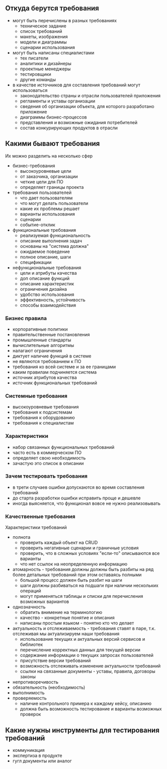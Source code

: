 ## Откуда берутся требования
- могут быть перечислены в разных требованиях
  - техническое задание
  - список требований
  - макеты, изображения
  - модели и диаграммы
  - сценарии использования
- могут быть написаны специалистами
  - тех писатели
  - аналитики и дизайнеры
  - проектные менеджеры
  - тестировщики
  - другие команды
- в качестве источников для составления требований могут использоваться
  - законодательство страны и отрасли пользователей приложения
  - регламенты и уставы организации
  - сведения об организации объекта, для которого разработано приложение
  - диаграммы бизнес-процессов
  - представления и возможные ожидания потребителей
  - состав конкурирующих продуктов в отрасли

## Какими бывают требования
Их можно разделить на несколько сфер
- бизнес-требования
  - высокоуровневые цели
  - от заказчика, организации
  - четкие цели для ПО
  - определяет границы проекта
- требования пользователей
  - что дает пользователям
  - что могут делать пользователи
  - какие их проблемы решает
  - варианты использования
  - сценарии
  - событие-отклик
- функциональные требования
  - реализуемая функциональность
  - описание выполнения задач
  - основаны на "система должна"
  - ожидаемое поведение
  - полное описание, шаги
  - спецификации
- нефункциональные требования
  - цели и атрибуты качества
  - доп описание функций
  - описание характеристик
  - ограничения дизайна
  - удобство использования
  - эффективность, устойчивость
  - способы взаимодействия

### Бизнес правила
- корпоративные политики
- правительственные постановления
- промышленные стандарты
- вычислительные алгоритмы
- налагают ограничения
- диктует наличие функций в системе
- не являются требованием к ПО
- требования ко всей системе и за ее границами
- каким правилам подчиняется система
- источник атрибутов качества
- источник функциональных требований

### Системные требования
- высокоуровневые требования
- требования к подсистемам
- требования к оборудованию
- требования к специалистам

### Характеристики
- набор связанных функциональных требований
- часто есть в коммерческом ПО
- определяет свою необходимость
- зачастую это список в описании

### Зачем тестировать требования
- в трети случаев ошибки допускаются во время составления требований
- до старта разработки ошибки исправить проще и дешевле
- иногда выясняется, что функционал вовсе не нужно реализовывать

### Качественные требования 
Характеристики требований
- полнота
  - проверить каждый объект на CRUD
  - проверить негативные сценарии и граничные условия
  - проверить, что в сложных условиях "если-то" описываются все варианты
  - что нет ссылок на неопределенную информацию
- атомарность - требования должны должны быть разбиты на ряд более детальных требований при этом оставаясь полными
  - большой процесс должен быть разбит на шаги
  - шаги должны разбиваться на подшаги при наличии нескольких операций
  - могут применяться таблицы и списки для перечисления возможных вариантов
- однозначность
  - обратить внимение на терминологию
  - качество - конкретные понятие и описания
  - написаны простым языком - понятно кто что делает
- актуальность и отслеживаемость - требования ставят в паре, т.к. отслеживая мы актуализируем наши требования
  - использование текущих и актуальных версий сервисов и библиотек
  - перечисление корректных данных для текущей версии
  - содержание информации о текущих запросах пользователей
  - присутствие версии требований
  - возможность отслеживать изменение актуальности требований
  - ссылки на связанные документы - уставы, правила, договоры законы
- непротиворечивость
- обязательность (необходимость)
- выполнимость
- проверяемость
  - наличие контрольного примера к каждому кейсу, описанию
  - должна быть возможность тестирование и варианты возможных проверок

## Какие нужны инструменты для тестирования требований
- коммуникация
- экспертиза в продукте
- гугл документы или аналог



 
